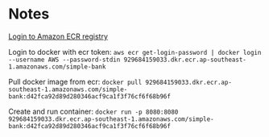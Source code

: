 # Notes

[Login to Amazon ECR registry](https://docs.aws.amazon.com/cli/latest/reference/ecr/get-login-password.html)

Login to docker with ecr token:
`aws ecr get-login-password | docker login --username AWS --password-stdin 929684159033.dkr.ecr.ap-southeast-1.amazonaws.com/simple-bank`

Pull docker image from ecr:
`docker pull 929684159033.dkr.ecr.ap-southeast-1.amazonaws.com/simple-bank:d42fca92d89d280346acf9ca1f3f76cf6f68b96f`

Create and run container:
`docker run -p 8080:8080 929684159033.dkr.ecr.ap-southeast-1.amazonaws.com/simple-bank:d42fca92d89d280346acf9ca1f3f76cf6f68b96f`

